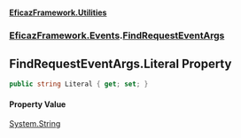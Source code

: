 #### [EficazFramework.Utilities](EficazFrameworkUtilities.md 'EficazFramework Utilities')
### [EficazFramework.Events](EficazFrameworkUtilities.md#EficazFramework.Events 'EficazFramework.Events').[FindRequestEventArgs](EficazFramework.Events/FindRequestEventArgs.md 'EficazFramework.Events.FindRequestEventArgs')

## FindRequestEventArgs.Literal Property

```csharp
public string Literal { get; set; }
```

#### Property Value
[System.String](https://docs.microsoft.com/en-us/dotnet/api/System.String 'System.String')